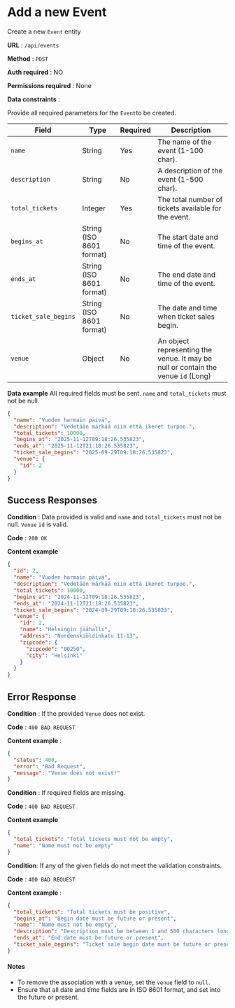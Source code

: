 # Add a new Event

Create a new `Event` entity

**URL** : `/api/events`

**Method** : `POST`

**Auth required** : NO

**Permissions required** : None

**Data constraints** :

Provide all required parameters for the `Event`to be created.

| Field                | Type                     | Required | Description                                                                       |
| -------------------- | ------------------------ | -------- | --------------------------------------------------------------------------------- |
| `name`               | String                   | Yes      | The name of the event (1-100 char).                                               |
| `description`        | String                   | No       | A description of the event (1-500 char).                                          |
| `total_tickets`      | Integer                  | Yes      | The total number of tickets available for the event.                              |
| `begins_at`          | String (ISO 8601 format) | No       | The start date and time of the event.                                             |
| `ends_at`            | String (ISO 8601 format) | No       | The end date and time of the event.                                               |
| `ticket_sale_begins` | String (ISO 8601 format) | No       | The date and time when ticket sales begin.                                        |
| `venue`              | Object                   | No       | An object representing the venue. It may be null or contain the venue `id` (Long) |

**Data example** All required fields must be sent. `name` and `total_tickets` must not be null.

```json
{
  "name": "Vuoden harmain päivä",
  "description": "Vedetään märkää niin että ikenet turpoo.",
  "total_tickets": 10000,
  "begins_at": "2025-11-12T09:18:26.535823",
  "ends_at": "2025-11-12T21:18:26.535823",
  "ticket_sale_begins": "2025-09-29T09:18:26.535823",
  "venue": {
    "id": 2
  }
}
```

## Success Responses

**Condition** : Data provided is valid and `name` and `total_tickets` must not be null. `Venue` `id` is valid.

**Code** : `200 OK`

**Content example**

```json
{
  "id": 2,
  "name": "Vuoden harmain päivä",
  "description": "Vedetään märkää niin että ikenet turpoo.",
  "total_tickets": 10000,
  "begins_at": "2024-11-12T09:18:26.535823",
  "ends_at": "2024-11-12T21:18:26.535823",
  "ticket_sale_begins": "2024-09-29T09:18:26.535823",
  "venue": {
    "id": 2,
    "name": "Helsingin jäähalli",
    "address": "Nordenskiöldinkatu 11-13",
    "zipcode": {
      "zipcode": "00250",
      "city": "Helsinki"
    }
  }
}
```

## Error Response

**Condition** : If the provided `Venue` does not exist.

**Code** : `400 BAD REQUEST`

**Content example** :

```json
{
  "status": 400,
  "error": "Bad Request",
  "message": "Venue does not exist!"
}
```

**Condition** : If required fields are missing.

**Code** : `400 BAD REQUEST`

**Content example**

```json
{
  "total_tickets": "Total tickets must not be empty",
  "name": "Name must not be empty"
}
```

**Condition**: If any of the given fields do not meet the validation constraints.

**Code** : `400 BAD REQUEST`

**Content example** :

```json
{
  "total_tickets": "Total tickets must be positive",
  "begins_at": "Begin date must be future or present",
  "name": "Name must not be empty",
  "description": "Description must be between 1 and 500 characters long",
  "ends_at": "End date must be future or present",
  "ticket_sale_begins": "Ticket sale begin date must be future or present"
}
```

#### Notes

- To remove the association with a venue, set the `venue` field to `null`.
- Ensure that all date and time fields are in ISO 8601 format, and set into the future or present.
